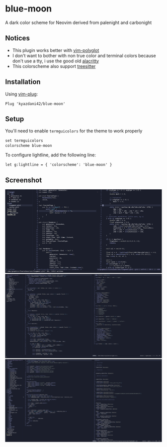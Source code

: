 # blue-moon

A dark color scheme for Neovim derived from palenight and carbonight

## Notices

- This plugin works better with [vim-polyglot](https://github.com/sheerun/vim-polyglot)
- I don't want to bother with non true color and terminal colors because don't use a tty, i use the good old [alacritty](https://github.com/alacritty/alacritty)
- This colorscheme also support [treesitter](https://github.com/nvim-treesitter/nvim-treesitter)

## Installation
Using [vim-plug](https://github.com/junegunn/vim-plug):

```vim
Plug 'kyazdani42/blue-moon'
```

## Setup 

You'll need to enable `termguicolors` for the theme to work properly
```vim
set termguicolors
colorscheme blue-moon
```

To configure lightline, add the following line:
```vim
let g:lightline = { 'colorscheme': 'blue-moon' }
```

## Screenshot

![alt text](.github/rust.png?raw=true "rust vim")
![alt text](.github/typescript.png?raw=true "typescript")
![alt text](.github/lua-query.png?raw=true "lua query")
